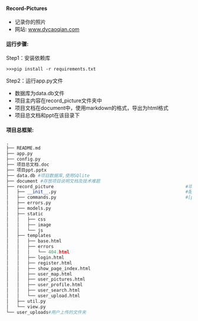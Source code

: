 #### Record-Pictures
- 记录你的照片
- 网站: www.dycaoqian.com



#### 运行步骤:

Step1：安装依赖库

```shell
>>>pip install -r requirements.txt
```

Step2：运行app.py文件

- 数据库为data.db文件
- 项目主内容在record_picture文件夹中
- 项目文档在document中，使用markdown的格式，导出为html格式
- 项目总文档和ppt在该目录下



#### 项目总框架:

````python
.
├── README.md																#项目说明文件
├── app.py																	#项目启动入口
├── config.py																#项目配置文件
├── 项目总文档.doc
├── 项目ppt.pptx
├── data.db #项目数据库,使用SQlite
├── document #存放项目说明文档及技术难题
├── record_picture													#项目
│   ├── __init__.py													#配置flask
│   ├── commands.py													#[py][存放指令函数]	
│   ├── errors.py														#[py][存放错误页面调转函数]
│   ├── models.py														#[py][存放数据库表设计函数]
│   ├── static															#[文件夹][存放项目的static]
│   │   ├── css
│   │   ├── image
│   │   └── js
│   ├── templates														#[文件夹][存放所有的html页面]
│   │   ├── base.html
│   │   ├── errors
│   │   │   └── 404.html
│   │   ├── login.html
│   │   ├── register.html
│   │   ├── show_page_index.html
│   │   ├── user_map.html
│   │   ├── user_pictures.html
│   │   ├── user_profile.html
│   │   ├── user_search.html
│   │   └── user_upload.html
│   ├── util.py															#[py][存放功能函数]
│   └── view.py															#[py][存放视图]
└── user_uploads#用户上传的文件夹
````

